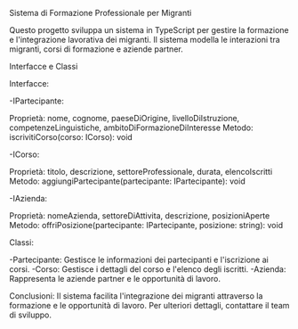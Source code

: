 Sistema di Formazione Professionale per Migranti

Questo progetto sviluppa un sistema in TypeScript per gestire la formazione e l'integrazione lavorativa dei migranti. Il sistema modella le interazioni tra migranti, corsi di formazione e aziende partner.

Interfacce e Classi

Interfacce:

-IPartecipante:

Proprietà: nome, cognome, paeseDiOrigine, livelloDiIstruzione, competenzeLinguistiche, ambitoDiFormazioneDiInteresse
Metodo: iscrivitiCorso(corso: ICorso): void

-ICorso:


Proprietà: titolo, descrizione, settoreProfessionale, durata, elencoIscritti
Metodo: aggiungiPartecipante(partecipante: IPartecipante): void

-IAzienda:


Proprietà: nomeAzienda, settoreDiAttivita, descrizione, posizioniAperte
Metodo: offriPosizione(partecipante: IPartecipante, posizione: string): void

Classi:

-Partecipante: Gestisce le informazioni dei partecipanti e l'iscrizione ai corsi.
-Corso: Gestisce i dettagli del corso e l'elenco degli iscritti.
-Azienda: Rappresenta le aziende partner e le opportunità di lavoro.

Conclusioni:
Il sistema facilita l'integrazione dei migranti attraverso la formazione e le opportunità di lavoro. Per ulteriori dettagli, contattare il team di sviluppo.
